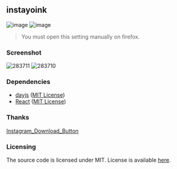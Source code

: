 ## instayoink


![image](https://github.com/TheKonka/instagram-download-browser-extension/assets/22173084/3ee34a30-5747-4a98-a129-bf030182f1d8)
![image](https://github.com/TheKonka/instagram-download-browser-extension/assets/22173084/f6988f38-46fc-4c9c-a37e-35a25e71dbe4)

> You must open this setting manually on firefox.

### Screenshot

![283711](https://github.com/TheKonka/instagram-download-browser-extension/assets/22173084/98b823d7-c873-4290-a230-949e8d6f3b6f)
![283710](https://github.com/TheKonka/instagram-download-browser-extension/assets/22173084/ec1d017e-7a39-49fd-bda9-d988b1cd045b)

### Dependencies

-  [dayjs](https://github.com/iamkun/dayjs/) ([MIT License](https://github.com/iamkun/dayjs/blob/dev/LICENSE))
-  [React](https://github.com/facebook/react) ([MIT License](https://github.com/facebook/react/blob/main/LICENSE))

### Thanks

[Instagram_Download_Button](https://github.com/y252328/Instagram_Download_Button)

### Licensing

The source code is licensed under MIT. License is available [here](/LICENSE).
